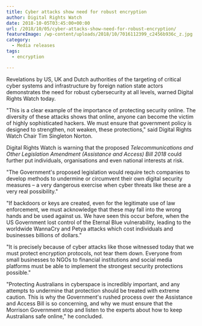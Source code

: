 ```yaml
---
title: Cyber attacks show need for robust encryption
author: Digital Rights Watch
date: 2018-10-05T03:45:00+00:00
url: /2018/10/05/cyber-attacks-show-need-for-robust-encryption/
featureImage: /wp-content/uploads/2018/10/7016112399_c2456b936c_z.jpg
category:
  - Media releases
tags:
  - encryption

---
```

Revelations by US, UK and Dutch authorities of the targeting of critical cyber systems and infrastructure by foreign nation state actors demonstrates the need for robust cybersecurity at all levels, warned Digital Rights Watch today.


"This is a clear example of the importance of protecting security online. The diversity of these attacks shows that online, anyone can become the victim of highly sophisticated hackers. We must ensure that government policy is designed to strengthen, not weaken, these protections," said Digital Rights Watch Chair Tim Singleton Norton.


Digital Rights Watch is warning that the proposed _Telecommunications and Other Legislation Amendment (Assistance and Access) Bill 2018_ could further put individuals, organisations and even national interests at risk.


"The Government's proposed legislation would require tech companies to develop methods to undermine or circumvent their own digital security measures &#8211; a very dangerous exercise when cyber threats like these are a very real possibility."


"If backdoors or keys are created, even for the legitimate use of law enforcement, we must acknowledge that these may fall into the wrong hands and be used against us. We have seen this occur before, when the US Government lost control of the Eternal Blue vulnerability, leading to the worldwide WannaCry and Petya attacks which cost individuals and businesses billions of dollars."


"It is precisely because of cyber attacks like those witnessed today that we must protect encryption protocols, not tear them down. Everyone from small businesses to NGOs to financial institutions and social media platforms must be able to implement the strongest security protections possible."


"Protecting Australians in cyberspace is incredibly important, and any attempts to undermine that protection should be treated with extreme caution. This is why the Government's rushed process over the Assistance and Access Bill is so concerning, and why we must ensure that the Morrison Government stop and listen to the experts about how to keep Australians safe online," he concluded.
